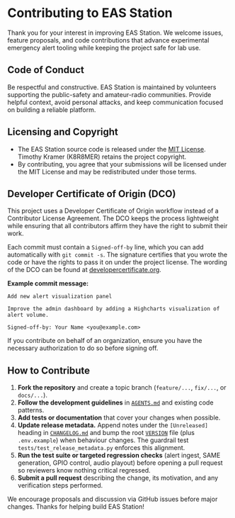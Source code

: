 # Contributing to EAS Station

Thank you for your interest in improving EAS Station. We welcome issues, feature proposals, and code contributions that advance experimental emergency alert tooling while keeping the project safe for lab use.

## Code of Conduct

Be respectful and constructive. EAS Station is maintained by volunteers supporting the public-safety and amateur-radio communities. Provide helpful context, avoid personal attacks, and keep communication focused on building a reliable platform.

## Licensing and Copyright

- The EAS Station source code is released under the [MIT License](../../LICENSE). Timothy Kramer (K8R8MER) retains the project copyright.
- By contributing, you agree that your submissions will be licensed under the MIT License and may be redistributed under those terms.

## Developer Certificate of Origin (DCO)

This project uses a Developer Certificate of Origin workflow instead of a Contributor License Agreement. The DCO keeps the process lightweight while ensuring that all contributors affirm they have the right to submit their work.

Each commit must contain a `Signed-off-by` line, which you can add automatically with `git commit -s`. The signature certifies that you wrote the code or have the rights to pass it on under the project license. The wording of the DCO can be found at [developercertificate.org](https://developercertificate.org/).

**Example commit message:**

```
Add new alert visualization panel

Improve the admin dashboard by adding a Highcharts visualization of alert volume.

Signed-off-by: Your Name <you@example.com>
```

If you contribute on behalf of an organization, ensure you have the necessary authorization to do so before signing off.

## How to Contribute

1. **Fork the repository** and create a topic branch (`feature/...`, `fix/...`, or `docs/...`).
2. **Follow the development guidelines** in [`AGENTS.md`](../../AGENTS.md) and existing code patterns.
3. **Add tests or documentation** that cover your changes when possible.
4. **Update release metadata.** Append notes under the `[Unreleased]` heading in [`CHANGELOG.md`](../reference/CHANGELOG.md) and bump the root [`VERSION`](../../VERSION) file (plus `.env.example`) when behaviour changes. The guardrail test `tests/test_release_metadata.py` enforces this alignment.
5. **Run the test suite or targeted regression checks** (alert ingest, SAME generation, GPIO control, audio playout) before opening a pull request so reviewers know nothing critical regressed.
6. **Submit a pull request** describing the change, its motivation, and any verification steps performed.

We encourage proposals and discussion via GitHub issues before major changes. Thanks for helping build EAS Station!
